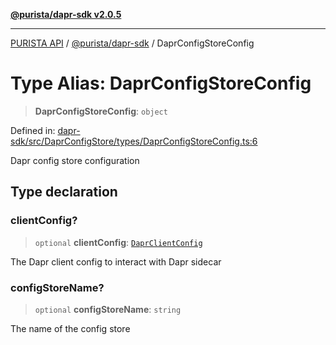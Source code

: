 [**@purista/dapr-sdk v2.0.5**](../README.md)

***

[PURISTA API](../../../packages.md) / [@purista/dapr-sdk](../README.md) / DaprConfigStoreConfig

# Type Alias: DaprConfigStoreConfig

> **DaprConfigStoreConfig**: `object`

Defined in: [dapr-sdk/src/DaprConfigStore/types/DaprConfigStoreConfig.ts:6](https://github.com/puristajs/purista/blob/master/packages/dapr-sdk/src/DaprConfigStore/types/DaprConfigStoreConfig.ts#L6)

Dapr config store configuration

## Type declaration

### clientConfig?

> `optional` **clientConfig**: [`DaprClientConfig`](DaprClientConfig.md)

The Dapr client config to interact with Dapr sidecar

### configStoreName?

> `optional` **configStoreName**: `string`

The name of the config store

